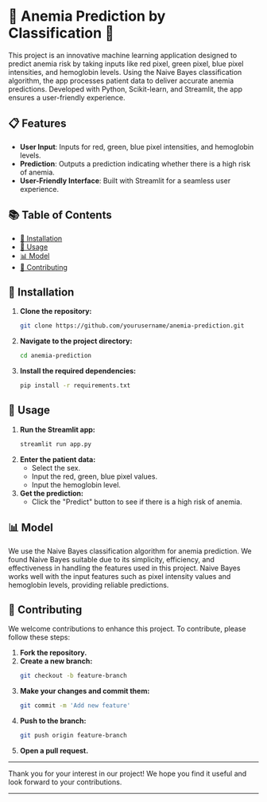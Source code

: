 # 🌟 Anemia Prediction by Classification 🌟

This project is an innovative machine learning application designed to predict anemia risk by taking inputs like red pixel, green pixel, blue pixel intensities, and hemoglobin levels. Using the Naive Bayes classification algorithm, the app processes patient data to deliver accurate anemia predictions. Developed with Python, Scikit-learn, and Streamlit, the app ensures a user-friendly experience.

## 📋 Features

- **User Input**: Inputs for red, green, blue pixel intensities, and hemoglobin levels.
- **Prediction**: Outputs a prediction indicating whether there is a high risk of anemia.
- **User-Friendly Interface**: Built with Streamlit for a seamless user experience.

## 📚 Table of Contents

- [🔧 Installation](#installation)
- [🚀 Usage](#usage)
- [📊 Model](#model)
- [🤝 Contributing](#contributing)

## 🔧 Installation

1. **Clone the repository:**
    ```sh
    git clone https://github.com/yourusername/anemia-prediction.git
    ```
2. **Navigate to the project directory:**
    ```sh
    cd anemia-prediction
    ```
3. **Install the required dependencies:**
    ```sh
    pip install -r requirements.txt
    ```

## 🚀 Usage

1. **Run the Streamlit app:**
    ```sh
    streamlit run app.py
    ```
2. **Enter the patient data:**
    - Select the sex.
    - Input the red, green, blue pixel values.
    - Input the hemoglobin level.
3. **Get the prediction:**
    - Click the "Predict" button to see if there is a high risk of anemia.

## 📊 Model

We use the Naive Bayes classification algorithm for anemia prediction. We found Naive Bayes suitable due to its simplicity, efficiency, and effectiveness in handling the features used in this project. Naive Bayes works well with the input features such as pixel intensity values and hemoglobin levels, providing reliable predictions.

## 🤝 Contributing

We welcome contributions to enhance this project. To contribute, please follow these steps:

1. **Fork the repository.**
2. **Create a new branch:**
    ```sh
    git checkout -b feature-branch
    ```
3. **Make your changes and commit them:**
    ```sh
    git commit -m 'Add new feature'
    ```
4. **Push to the branch:**
    ```sh
    git push origin feature-branch
    ```
5. **Open a pull request.**

---

Thank you for your interest in our project! We hope you find it useful and look forward to your contributions.

---
